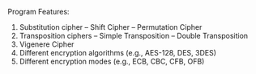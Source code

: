 Program Features:
1. Substitution cipher
– Shift Cipher
– Permutation Cipher
2. Transposition ciphers
– Simple Transposition
– Double Transposition
3. Vigenere Cipher
4. Different encryption algorithms (e.g., AES-128, DES, 3DES)
5. Different encryption modes (e.g., ECB, CBC, CFB, OFB)
